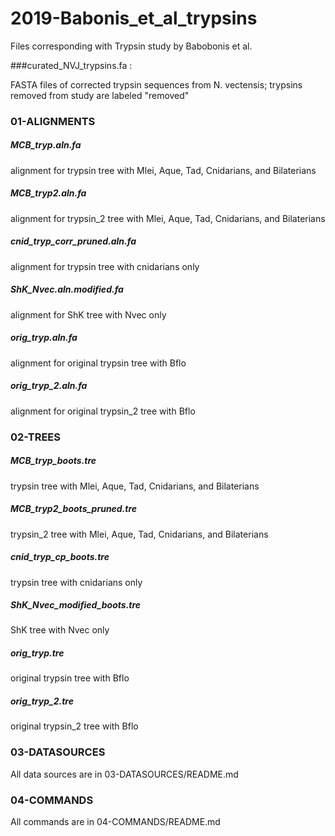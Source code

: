 # 2019-Babonis_et_al_trypsins
Files corresponding with Trypsin study by Babobonis et al.

###curated_NVJ_trypsins.fa : 

FASTA files of corrected trypsin sequences from N. vectensis; trypsins removed from study are labeled "removed"

### 01-ALIGNMENTS 

##### MCB_tryp.aln.fa
alignment for trypsin tree with Mlei, Aque, Tad, Cnidarians, and Bilaterians

##### MCB_tryp2.aln.fa
alignment for trypsin_2 tree with Mlei, Aque, Tad, Cnidarians, and Bilaterians

##### cnid_tryp_corr_pruned.aln.fa
alignment for trypsin tree with cnidarians only

##### ShK_Nvec.aln.modified.fa
alignment for ShK tree with Nvec only

##### orig_tryp.aln.fa
alignment for original trypsin tree with Bflo 

##### orig_tryp_2.aln.fa
alignment for original trypsin_2 tree with Bflo

### 02-TREES

##### MCB_tryp_boots.tre
trypsin tree with Mlei, Aque, Tad, Cnidarians, and Bilaterians

##### MCB_tryp2_boots_pruned.tre
trypsin_2 tree with Mlei, Aque, Tad, Cnidarians, and Bilaterians

##### cnid_tryp_cp_boots.tre
trypsin tree with cnidarians only

##### ShK_Nvec_modified_boots.tre
ShK tree with Nvec only

##### orig_tryp.tre
original trypsin tree with Bflo

##### orig_tryp_2.tre
original trypsin_2 tree with Bflo

### 03-DATASOURCES
All data sources are in 03-DATASOURCES/README.md

### 04-COMMANDS
All commands are in 04-COMMANDS/README.md
